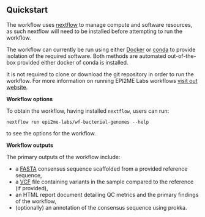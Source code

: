 ## Quickstart

The workflow uses [nextflow](https://www.nextflow.io/) to manage compute and 
software resources, as such nextflow will need to be installed before attempting
to run the workflow.

The workflow can currently be run using either
[Docker](https://www.docker.com/products/docker-desktop) or
[conda](https://docs.conda.io/en/latest/miniconda.html) to provide isolation of
the required software. Both methods are automated out-of-the-box provided
either docker of conda is installed.

It is not required to clone or download the git repository in order to run the workflow.
For more information on running EPI2ME Labs workflows [visit out website](https://labs.epi2me.io/wfindex).

**Workflow options**

To obtain the workflow, having installed `nextflow`, users can run:

```
nextflow run epi2me-labs/wf-bacterial-genomes --help
```

to see the options for the workflow.

**Workflow outputs**

The primary outputs of the workflow include:

* a [FASTA](https://en.wikipedia.org/wiki/FASTA) consensus sequence scaffolded from a provided reference sequence,
* a [VCF](https://en.wikipedia.org/wiki/Variant_Call_Format) file containing variants in the sample compared to the reference (if provided),
* an HTML report document detailing QC metrics and the primary findings of the workflow,
* (optionally) an annotation of the consensus sequence using prokka.

